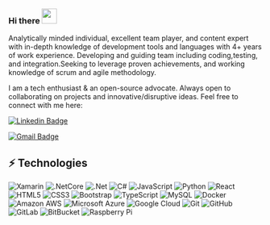 ### Hi there  <img src="https://raw.githubusercontent.com/aemmadi/aemmadi/master/wave.gif" width="30">

Analytically minded individual, excellent team player, and content expert with in-depth knowledge of development tools and languages with 4+ years of work experience.
Developing and guiding team including coding,testing, and integration.Seeking to leverage proven achievements, and working knowledge of scrum and agile methodology.

I am a tech enthusiast & an open-source advocate. Always open to collaborating on projects and innovative/disruptive ideas. Feel free to connect with me here:

[![Linkedin Badge](https://img.shields.io/badge/-mkvimalan-blue?style=flat-square&logo=Linkedin&logoColor=white&link=https://www.linkedin.com/in/mkvimalan/)](https://www.linkedin.com/in/mkvimalan/)

[![Gmail Badge](https://img.shields.io/badge/-kiruvi5@gmail.com-c14438?style=flat-square&logo=Gmail&logoColor=white&link=mailto:kiruvi5@gmail.com)](mailto:kiruvi5@gmail.com)

## ⚡ Technologies

![Xamarin](https://img.shields.io/badge/Xamarin-Xamarin-yellow)
![.NetCore](https://img.shields.io/badge/.NetCore-DotNetCore-brightgreen)
![.Net](https://img.shields.io/badge/.Net-DotNet-blueviolet)
![C#](https://img.shields.io/badge/C%23-CSharp-orange)
![JavaScript](https://img.shields.io/badge/-JavaScript-black?style=flat-square&logo=javascript)
![Python](https://img.shields.io/badge/-Python-black?style=flat-square&logo=Python)
![React](https://img.shields.io/badge/-React-black?style=flat-square&logo=react)
![HTML5](https://img.shields.io/badge/-HTML5-E34F26?style=flat-square&logo=html5&logoColor=white)
![CSS3](https://img.shields.io/badge/-CSS3-1572B6?style=flat-square&logo=css3)
![Bootstrap](https://img.shields.io/badge/-Bootstrap-563D7C?style=flat-square&logo=bootstrap)
![TypeScript](https://img.shields.io/badge/-TypeScript-007ACC?style=flat-square&logo=typescript)
![MySQL](https://img.shields.io/badge/-MySQL-black?style=flat-square&logo=mysql)
![Docker](https://img.shields.io/badge/-Docker-black?style=flat-square&logo=docker)
![Amazon AWS](https://img.shields.io/badge/Amazon%20AWS-232F3E?style=flat-square&logo=amazon-aws)
![Microsoft Azure](https://img.shields.io/badge/Microsoft%20Azure-232F7E?style=flat-square&logo=microsoft-azure)
![Google Cloud](https://img.shields.io/badge/Google%20Cloud-black?style=flat-square&logo=google-cloud)
![Git](https://img.shields.io/badge/-Git-black?style=flat-square&logo=git)
![GitHub](https://img.shields.io/badge/-GitHub-181717?style=flat-square&logo=github)
![GitLab](https://img.shields.io/badge/-GitLab-FCA121?style=flat-square&logo=gitlab)
![BitBucket](https://img.shields.io/badge/-BitBucket-darkblue?style=flat-square&logo=bitbucket)
![Raspberry Pi](https://img.shields.io/badge/-Raspberry%20Pi-C51A4A?style=flat-square&logo=Raspberry-Pi)

<!--
**KIRUVI5/KIRUVI5** is a ✨ _special_ ✨ repository because its `README.md` (this file) appears on your GitHub profile.

Here are some ideas to get you started:

- 🔭 I’m currently working on ...
- 🌱 I’m currently learning ...
- 👯 I’m looking to collaborate on ...
- 🤔 I’m looking for help with ...
- 💬 Ask me about ...
- 📫 How to reach me: ...
- 😄 Pronouns: ...
- ⚡ Fun fact: ...
-->

